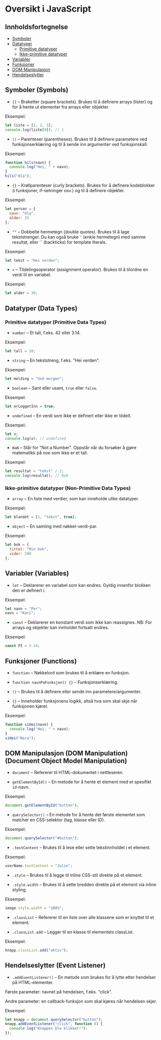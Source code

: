 # Oversikt i JavaScript
## Innholdsfortegnelse

- [Symboler](#Symboler)
- [Datatyper](#Datatyper)
  - [Primitive datatyper](#Primitive-datatyer)
  - [Ikke-primitive datatyper](#Ikke-primitive-datatyer)
- [Variabler](#Variabler)
- [Funksjoner](#Funksjoner)
- [DOM Manipulasjon](#DOM-Manipulasjon)
- [Hendelseslytter](#Hendelseslytter)

## Symboler (Symbols)

- `[]` – Braketter (square brackets). Brukes til å definere arrays (lister) og for å hente ut elementer fra arrays eller objekter.

Eksempel:
```javascript
let liste = [1, 2, 3];
console.log(liste[0]); // 1
```

- `()` – Parenteser (parentheses). Brukes til å definere parametere ved funksjonserklæring og til å sende inn argumenter ved funksjonskall.

Eksempel:
```javascript
function hils(navn) {
  console.log("Hei, " + navn);
}
hils("Ola");
```

- `{}` – Krøllparenteser (curly brackets). Brukes for å definere kodeblokker (i funksjoner, if-setninger osv.) og til å definere objekter.

Eksempel:
```javascript
let person = {
  navn: "Ola",
  alder: 25
};
```

- `""` – Dobbelte hermetegn (double quotes). Brukes til å lage tekststrenger. Du kan også bruke `'` (enkle hermetegn) med samme resultat, eller `` (backticks) for template literals.

Eksempel:
```javascript
let tekst = "Hei verden";
```

- `=` – Tildelingsoperator (assignment operator). Brukes til å tilordne en verdi til en variabel.

Eksempel:
```javascript
let alder = 30;
```

## Datatyper (Data Types)

### Primitive datatyper (Primitive Data Types)

- `number` – Et tall, f.eks. 42 eller 3.14.

Eksempel:
```javascript
let tall = 10;
```

- `string` – En tekststreng, f.eks. "Hei verden".

Eksempel:
```javascript
let melding = "God morgen";
```

- `boolean` – Sant eller usant, `true` eller `false`.

Eksempel:
```javascript
let erLoggetInn = true;
```

- `undefined` – En verdi som ikke er definert eller ikke er tildelt.

Eksempel:
```javascript
let x;
console.log(x); // undefined
```

- `NaN` – Står for "Not a Number". Oppstår når du forsøker å gjøre matematikk på noe som ikke er et tall.

Eksempel:
```javascript
let resultat = "tekst" / 2;
console.log(resultat); // NaN
```

### Ikke-primitive datatyper (Non-Primitive Data Types)

- `array` – En liste med verdier, som kan inneholde ulike datatyper.

Eksempel:
```javascript
let blandet = [1, "tekst", true];
```

- `object` – En samling med nøkkel-verdi-par.

Eksempel:
```javascript
let bok = {
  tittel: "Min bok",
  sider: 200
};
```

## Variabler (Variables)

- `let` – Deklarerer en variabel som kan endres. Gyldig innenfor blokken den er definert i.

Eksempel:
```javascript
let navn = "Per";
navn = "Kari";
```

- `const` – Deklarerer en konstant verdi som ikke kan reassignes. NB: For arrays og objekter kan innholdet fortsatt endres.

Eksempel:
```javascript
const PI = 3.14;
```

## Funksjoner (Functions)

- `function` – Nøkkelord som brukes til å erklære en funksjon.

- `function navnPaFunksjon() {}` – Funksjonserklæring.

- `()` – Brukes til å definere eller sende inn parametere/argumenter.

- `{}` – Inneholder funksjonens logikk, altså hva som skal skje når funksjonen kjører.

Eksempel:
```javascript
function siHei(navn) {
  console.log("Hei, " + navn);
}
siHei("Nora");
```

## DOM Manipulasjon (DOM Manipulation) (Document Object Model Manipulation)

- `document` – Refererer til HTML-dokumentet i nettleseren.

- `getElementById()` – En metode for å hente et element med et spesifikt `id`-navn.

Eksempel:
```javascript
document.getElementById("button");
```

- `querySelector()` – En metode for å hente det første elementet som matcher en CSS-selektor (tag, klasse eller ID).

Eksempel:
```javascript
document.querySelector("#button");
```

- `.textContent` – Brukes til å lese eller sette tekstinnholdet i et element.

Eksempel:
```javascript
userName.textContent = "Julie";
```

- `.style` – Brukes til å legge til inline CSS-stil direkte på et element.

- `.style.width` – Brukes til å sette bredden direkte på et element via inline styling.

Eksempel:
```javascript
image.style.width = "100%";
```

- `.classList` – Refererer til en liste over alle klassene som er knyttet til et element.

- `.classList.add` – Legger til en klasse til elementets classList.

Eksempel:
```javascript
knapp.classList.add("aktiv");
```

## Hendelseslytter (Event Listener)

- `.addEventListener()` – En metode som brukes for å lytte etter hendelser på HTML-elementer.

Første parameter: navnet på hendelsen, f.eks. "click".

Andre parameter: en callback-funksjon som skal kjøres når hendelsen skjer.

Eksempel:
```javascript
let knapp = document.querySelector("button");
knapp.addEventListener("click", function () {
  console.log("Knappen ble klikket!");
});
```

